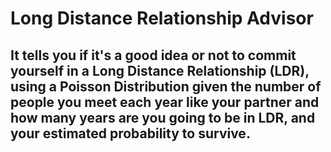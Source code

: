 # Long Distance Relationship Advisor 

## It tells you if it's a good idea or not to commit yourself in a Long Distance Relationship (LDR), using a Poisson Distribution given the number of people you meet each year like your partner and how many years are you going to be in LDR, and your estimated probability to survive.
